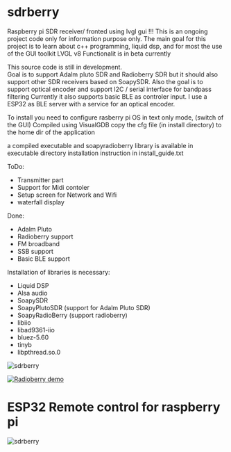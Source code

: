# sdrberry
Raspberry pi SDR receiver/ fronted using lvgl gui
!!! This is an ongoing project code only for information purpose only. 
The main goal for this project is to learn about c++ programming, liquid dsp, and for most the use of the GUI toolkit LVGL v8
Functionalit is in beta currently

This source code is still in development.  
Goal is to support Adalm pluto SDR and Radioberry SDR but it should also support other SDR receivers based on SoapySDR.
Also the goal is to support optical encoder and support I2C / serial interface for bandpass filtering
Currently it also supports basic BLE as controler input. I use a ESP32 as BLE server with a service for an optical encoder.

To install you need to configure rasberry pi OS in text only mode, (switch of the GUI)
Compiled using VisualGDB
copy the cfg file (in install directory) to the home dir of the application

a compiled executable and soapyradioberry library is available in executable directory
installation instruction in install_guide.txt

ToDo:
- Transmitter part
- Support for Midi contoler
- Setup screen for Network and Wifi
- waterfall display

Done:
- Adalm Pluto
- Radioberry support
- FM broadband
- SSB support
- Basic BLE support


Installation of libraries is necessary:
- Liquid DSP
- Alsa audio
- SoapySDR
- SoapyPlutoSDR (support for Adalm Pluto SDR)
- SoapyRadioBerry (support radioberry)
- libiio
- libad9361-iio
- bluez-5.60
- tinyb
- libpthread.so.0

![sdrberry](https://github.com/paulh002/sdrberry/blob/master/IMG_20210909_183113.jpg)

[![Radioberry demo](https://img.youtube.com/vi/BMJiv3YGv-k/0.jpg)](https://youtu.be/PQ_Np5SfcxA)

# ESP32 Remote control for raspberry pi
![sdrberry](https://github.com/paulh002/sdrberry/blob/master/IMG_20210903_133827.jpg)